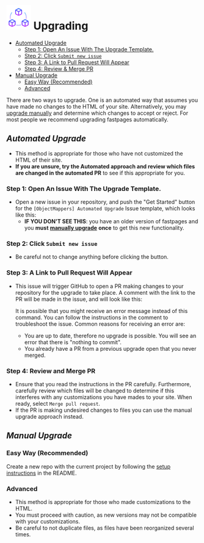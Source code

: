 # ![image info](../assets/icons/icons8-module-64.png) Upgrading

- [Automated Upgrade](upgrade.md#automated-upgrade)
  - [Step 1: Open An Issue With The Upgrade Template.](upgrade.md#step-1-open-an-issue-with-the-upgrade-template)
  - [Step 2: Click `Submit new issue`](upgrade.md#step-2-click-submit-new-issue)
  - [Step 3: A Link to Pull Request Will Appear](upgrade.md#step-3-a-link-to-pull-request-will-appear)
  - [Step 4: Review & Merge PR](upgrade.md#step-4-review-and-merge-pr)
- [Manual Upgrade](upgrade.md#manual-upgrade)
  - [Easy Way (Recommended)](upgrade.md#easy-way-recommended)
  - [Advanced](upgrade.md#advanced)

There are two ways to upgrade. One is an automated way that assumes you have made no changes to the HTML of
your site. Alternatively, you may [upgrade manually](upgrade.md#manual-upgrade) and determine which changes to
accept or reject. For most people we recommend upgrading fastpages automatically.

## *Automated Upgrade*

- This method is appropriate for those who have not customized the HTML of their site.
- **If you are unsure, try the Automated approach and review which files are changed in the automated PR**
  to see if this appropriate for you.

### Step 1: Open An Issue With The Upgrade Template.

- Open a new issue in your repository, and push the "Get Started" button for the
  `[ObjectMappers] Automated Upgrade` Issue template, which looks like this:
  - **IF YOU DON'T SEE THIS**: you have an older version of fastpages and you **must**
    [**manually upgrade**](upgrade.md#manual-upgrade) **once** to get this new functionality.

### Step 2: Click `Submit new issue`

- Be careful not to change anything before clicking the button.

### Step 3: A Link to Pull Request Will Appear

- This issue will trigger GitHub to open a PR making changes to your repository for the upgrade to take
  place. A comment with the link to the PR will be made in the issue, and will look like this:

  It is possible that you might receive an error message instead of this command. You can follow the
  instructions in the comment to troubleshoot the issue. Common reasons for receiving an error are:

  - You are up to date, therefore no upgrade is possible. You will see an error that there is "nothing to
    commit".
  - You already have a PR from a previous upgrade open that you never merged.

### Step 4: Review and Merge PR

- Ensure that you read the instructions in the PR carefully. Furthermore, carefully review which files will
  be changed to determine if this interferes with any customizations you have mades to your site. When
  ready, select `Merge pull request`.
- If the PR is making undesired changes to files you can use the manual upgrade approach instead.

## *Manual Upgrade*

### Easy Way (Recommended)

Create a new repo with the current project by following the
[setup instructions](https://github.com/AlexRogalskiy/object-mappers-playground#setup-instructions) in the
README.

### Advanced

- This method is appropriate for those who made customizations to the HTML.
- You must proceed with caution, as new versions may not be compatible with your customizations.
- Be careful to not duplicate files, as files have been reorganized several times.
